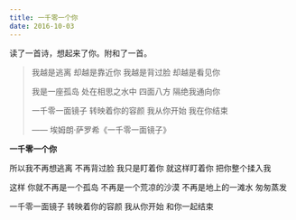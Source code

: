 ```yaml
---
title: 一千零一个你
date: 2016-10-03
---
```


读了一首诗，想起来了你。附和了一首。

>我越是逃离
>却越是靠近你
>我越是背过脸
>却越是看见你
>
>我是一座孤岛
>处在相思之水中
>四面八方
>隔绝我通向你
>
>一千零一面镜子
>转映着你的容颜
>我从你开始
>我在你结束
>
>—— 埃姆朗·萨罗希《一千零一面镜子》

**一千零一个你**

所以我不再想逃离
不再背过脸
我只是盯着你
就这样盯着你
把你整个揉入我

这样
你就不再是一个孤岛
不再是一个荒凉的沙漠
不再是地上的一滩水
匆匆蒸发

一千零一面镜子
转映着你的容颜
我从你开始
和你一起结束